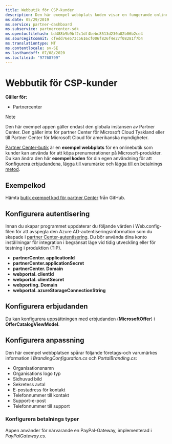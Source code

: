 ```yaml
---
title: Webbutik för CSP-kunder
description: Den här exempel webbplats koden visar en fungerande onlinebutik för kunder som köper prenumerationer på Microsoft-produkter.
ms.date: 05/29/2019
ms.service: partner-dashboard
ms.subservice: partnercenter-sdk
ms.openlocfilehash: bd488b9b9bf2c1df4bebc8513d230a02b06b2ce4
ms.sourcegitcommit: cfedd76e573c5616cf006f826f4e27f08281f7b4
ms.translationtype: MT
ms.contentlocale: sv-SE
ms.lasthandoff: 07/08/2020
ms.locfileid: "97768799"
---
```

# <a name="csp-customer-web-storefront"></a>Webbutik för CSP-kunder

**Gäller för:**

- Partnercenter

> [!NOTE]
> Den här exempel appen gäller endast den globala instansen av Partner Center. Den gäller inte för partner Center för Microsoft Cloud Tyskland eller till Partner Center för Microsoft Cloud för amerikanska myndigheter.

[Partner Center-butik](https://github.com/Microsoft/Partner-Center-Storefront) är en **exempel webbplats** för en onlinebutik som kunder kan använda för att köpa prenumerationer på Microsoft-produkter. Du kan ändra den här **exempel koden** för din egen användning för att [Konfigurera erbjudandena](#configure-offers), [lägga till varumärke](#configure-branding) och [lägga till en betalnings metod](#configure-payment-types).

## <a name="sample-code"></a>Exempelkod

Hämta [butik exempel kod för partner Center](https://github.com/Microsoft/Partner-Center-Storefront) från GitHub.

## <a name="configure-authentication"></a>Konfigurera autentisering

Innan du skapar programmet uppdaterar du följande värden i Web.config-filen för att avspegla den Azure AD-autentiseringsinformation som du skapade i [partner Center-autentisering](partner-center-authentication.md). Du bör använda dina konto inställningar för integration i begränsat läge vid tidig utveckling eller för testning i produktion (TiP).

- **partnerCenter. applicationId**
- **partnerCenter.applicationSecret**
- **partnerCenter. Domain**
- **webportal. clientId**
- **webportal. clientSecret**
- **webporting. Domain**
- **webportal. azureStorageConnectionString**

## <a name="configure-offers"></a>Konfigurera erbjudanden

Du kan konfigurera uppsättningen med erbjudanden (**MicrosoftOffer**) i **OfferCatalogViewModel**.

## <a name="configure-branding"></a>Konfigurera anpassning

Den här exempel webbplatsen spårar följande företags-och varumärkes information i *BrandingConfiguration.cs* och *PortalBranding.cs*:

- Organisationsnamn
- Organisations logo typ
- Sidhuvud bild
- Sekretess avtal
- E-postadress för kontakt
- Telefonnummer till kontakt
- Support-e-post
- Telefonnummer till support

### <a name="configure-payment-types"></a>Konfigurera betalnings typer

Appen använder för närvarande en PayPal-Gateway, implementerad i *PayPalGateway.cs*.